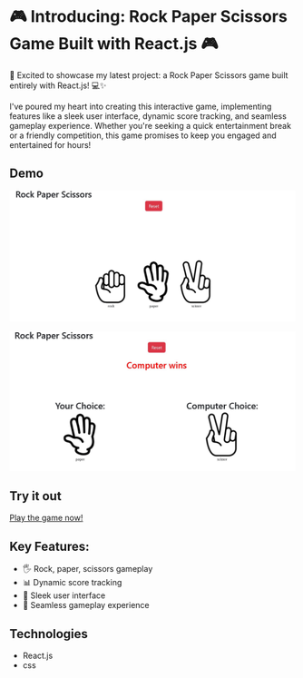 # 🎮 Introducing: Rock Paper Scissors Game Built with React.js 🎮

🚀 Excited to showcase my latest project: a Rock Paper Scissors game built entirely with React.js! 💻✨

I've poured my heart into creating this interactive game, implementing features like a sleek user interface, dynamic score tracking, and seamless gameplay experience. Whether you're seeking a quick entertainment break or a friendly competition, this game promises to keep you engaged and entertained for hours!

## Demo
![Rock Paper Scissors Game Screenshot](https://github.com/krishnateja-81/Rock-Paper-Scissors/blob/master/rps.JPG)

![Rock Paper Scissors Game Screenshot](https://github.com/krishnateja-81/Rock-Paper-Scissors/blob/master/winner.JPG)
## Try it out
[Play the game now!](https://kt-rps.netlify.app/)

## Key Features:
- 🖐️ Rock, paper, scissors gameplay
- 📊 Dynamic score tracking
- 🎨 Sleek user interface
- 🔄 Seamless gameplay experience

## Technologies
- React.js
- css
